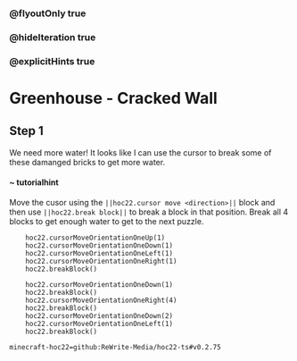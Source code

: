 ### @flyoutOnly true
### @hideIteration true
### @explicitHints true


# Greenhouse - Cracked Wall

## Step 1
We need more water! It looks like I can use the cursor to break some of these damanged bricks to get more water.

#### ~ tutorialhint 
Move the cusor using the ``||hoc22.cursor move <direction>||`` block and then use ``||hoc22.break block||`` to break a block in that position. Break all 4 blocks to get enough water to get to the next puzzle. 



```ghost
    hoc22.cursorMoveOrientationOneUp(1)
    hoc22.cursorMoveOrientationOneDown(1)
    hoc22.cursorMoveOrientationOneLeft(1)
    hoc22.cursorMoveOrientationOneRight(1)
    hoc22.breakBlock()
```
```template
    hoc22.cursorMoveOrientationOneDown(1) 
    hoc22.breakBlock()
    hoc22.cursorMoveOrientationOneRight(4) 
    hoc22.breakBlock() 
    hoc22.cursorMoveOrientationOneDown(2)
    hoc22.cursorMoveOrientationOneLeft(1)
    hoc22.breakBlock()
```
```package
minecraft-hoc22=github:ReWrite-Media/hoc22-ts#v0.2.75
```